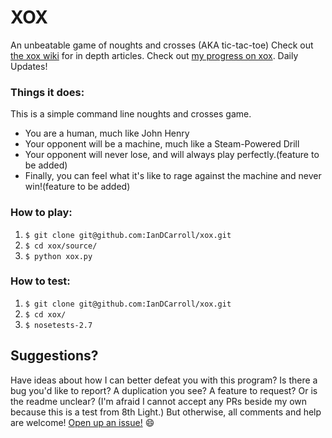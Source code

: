 # XOX
An unbeatable game of noughts and crosses (AKA tic-tac-toe)
Check out <a href="https://github.com/IanDCarroll/xox/wiki">the xox wiki</a> for in depth articles.
Check out <a href="https://github.com/IanDCarroll/GoScrumYourself">my progress on xox</a>. Daily Updates!

### Things it does:

This is a simple command line noughts and crosses game.

 - You are a human, much like John Henry
 - Your opponent will be a machine, much like a Steam-Powered Drill
 - Your opponent will never lose, and will always play perfectly.(feature to be added)
 - Finally, you can feel what it's like to rage against the machine and never win!(feature to be added)

### How to play:

 1. `$ git clone git@github.com:IanDCarroll/xox.git`
 2. `$ cd xox/source/`
 3. `$ python xox.py`

### How to test:

 1. `$ git clone git@github.com:IanDCarroll/xox.git`
 2. `$ cd xox/`
 3. `$ nosetests-2.7`

## Suggestions?

Have ideas about how I can better defeat you with this program? Is there a bug you'd like to report? A duplication you see? A feature to request? Or is the readme unclear? (I'm afraid I cannot accept any PRs beside my own because this is a test from 8th Light.) But otherwise, all comments and help are welcome! <a href="https://github.com/IanDCarroll/tik-tak-toe/issues/new">Open up an issue!</a> :smile:
